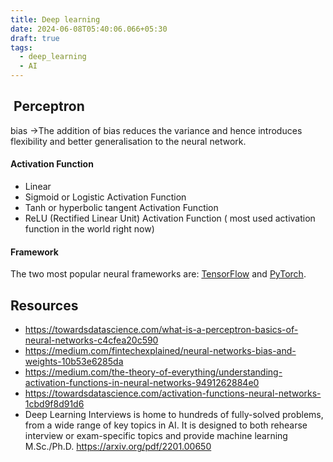 ```yaml
---
title: Deep learning
date: 2024-06-08T05:40:06.066+05:30
draft: true
tags:
  - deep_learning
  - AI
---
```




##  Perceptron


bias ->The addition of bias reduces the variance and hence introduces flexibility and better generalisation to the neural network.
#### **Activation Function**
- Linear
- Sigmoid or Logistic Activation Function
- Tanh or hyperbolic tangent Activation Function
- ReLU (Rectified Linear Unit) Activation Function ( most used activation function in the world right now)


#### Framework

The two most popular neural frameworks are: [TensorFlow](http://tensorflow.org/) and [PyTorch](https://pytorch.org/).
## Resources
- https://towardsdatascience.com/what-is-a-perceptron-basics-of-neural-networks-c4cfea20c590
- https://medium.com/fintechexplained/neural-networks-bias-and-weights-10b53e6285da
- https://medium.com/the-theory-of-everything/understanding-activation-functions-in-neural-networks-9491262884e0
- https://towardsdatascience.com/activation-functions-neural-networks-1cbd9f8d91d6
- Deep Learning Interviews is home to hundreds of fully-solved problems, from a wide range of key topics in AI. It is designed to both rehearse interview or exam-specific topics and provide machine learning M.Sc./Ph.D. https://arxiv.org/pdf/2201.00650